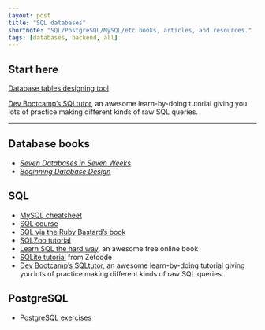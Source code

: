 ```yaml
---
layout: post
title: "SQL databases"
shortnote: "SQL/PostgreSQL/MySQL/etc books, articles, and resources."
tags: [databases, backend, all]
---
```


## Start here
[Database tables designing tool](https://schemadesigner.devbootcamp.com/)

[Dev Bootcamp’s SQLtutor](https://sqltutor.devbootcamp.com/), an awesome learn-by-doing tutorial giving you lots of practice making different kinds of raw SQL queries.

<hr>

## Database books
* *[Seven Databases in Seven Weeks](https://pragprog.com/book/rwdata/seven-databases-in-seven-weeks)*
* *[Beginning Database Design](https://www.amazon.com/Beginning-Database-Design-Novice-Professional/dp/1590597699)*

## SQL
* [MySQL cheatsheet](http://overapi.com/mysql)
* [SQL course](http://www.sqlcourse.com/)
* [SQL via the Ruby Bastard’s book](http://ruby.bastardsbook.com/chapters/sql/)
* [SQLZoo tutorial](http://sqlzoo.net/wiki/SQL_Tutorial)
* [Learn SQL the hard way](http://sql.learncodethehardway.org/book/), an awesome free online book
* [SQLite tutorial](http://zetcode.com/db/sqlite/) from Zetcode
* [Dev Bootcamp’s SQLtutor](https://sqltutor.devbootcamp.com/), an awesome learn-by-doing tutorial giving you lots of practice making different kinds of raw SQL queries.

## PostgreSQL
* [PostgreSQL exercises](https://pgexercises.com/)

